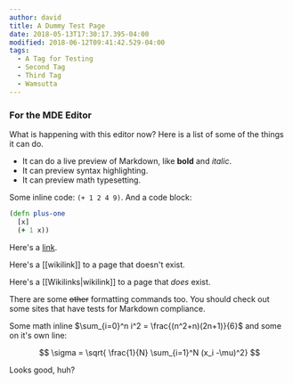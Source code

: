 ```yaml
---
author: david
title: A Dummy Test Page
date: 2018-05-13T17:30:17.395-04:00
modified: 2018-06-12T09:41:42.529-04:00
tags:
  - A Tag for Testing
  - Second Tag
  - Third Tag
  - Wamsutta
---
```



### For the MDE Editor ###

What is happening with this editor now?
Here is a list of​ some of the things it can do.

* It can do a live preview of Markdown, like **bold** and _italic_.
* It can preview syntax highlighting.
* It can preview math typesetting.

Some inline code: `(+ 1 2 4 9)`.
And a code block:

```clojure
(defn plus-one
  [x]
  (+ 1 x))
```

Here's a [link](https://google.com).

Here's a [[wikilink]] to a page that doesn't exist.

Here's a [[Wikilinks|wikilink]] to a page that _does_ exist.

There are some ~~other~~ formatting commands too. You should check out some sites that have tests for Markdown compliance.

Some math inline $\sum_{i=0}^n i^2 = \frac{(n^2+n)(2n+1)}{6}$ and some
on it's own line:

$$
\sigma = \sqrt{ \frac{1}{N} \sum_{i=1}^N (x_i -\mu)^2}
$$

Looks good, huh?